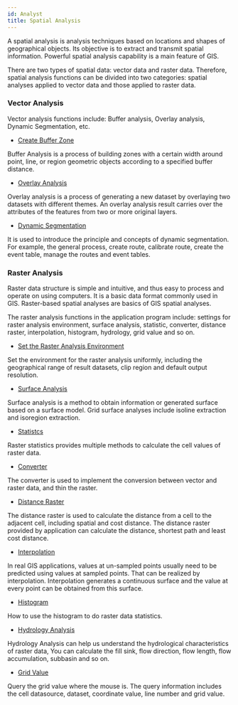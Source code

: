 ```yaml
---
id: Analyst
title: Spatial Analysis
---
```

A spatial analysis is analysis techniques based on locations and shapes of
geographical objects. Its objective is to extract and transmit spatial
information. Powerful spatial analysis capability is a main feature of GIS.

There are two types of spatial data: vector data and raster data. Therefore,
spatial analysis functions can be divided into two categories: spatial
analyses applied to vector data and those applied to raster data.

### Vector Analysis

Vector analysis functions include: Buffer analysis, Overlay analysis, Dynamic
Segmentation, etc.

  * [Create Buffer Zone](Vector/bufferanalyst/Bufferanalyst)

Buffer Analysis is a process of building zones with a certain width around
point, line, or region geometric objects according to a specified buffer
distance.

  * [Overlay Analysis](Vector/overlayanalyst/Overlayanalyst)

Overlay analysis is a process of generating a new dataset by overlaying two
datasets with different themes. An overlay analysis result carries over the
attributes of the features from two or more original layers.


  * [Dynamic Segmentation](../DynamicSeg/DynamicS)

It is used to introduce the principle and concepts of dynamic segmentation.
For example, the general process, create route, calibrate route, create the
event table, manage the routes and event tables.

### Raster Analysis

Raster data structure is simple and intuitive, and thus easy to process and
operate on using computers. It is a basic data format commonly used in GIS.
Raster-based spatial analyses are basics of GIS spatial analyses.

The raster analysis functions in the application program include: settings for
raster analysis environment, surface analysis, statistic, converter, distance
raster, interpolation, histogram, hydrology, grid value and so on.


  * [Set the Raster Analysis Environment](Raster/AnalystEnvironment)

Set the environment for the raster analysis uniformly, including the
geographical range of result datasets, clip region and default output
resolution.


  * [Surface Analysis](Raster/SurfaceAnalyst/SurfaceAnalyst)

Surface analysis is a method to obtain information or generated surface based
on a surface model. Grid surface analyses include isoline extraction and
isoregion extraction.


  * [Statistcs](Raster/Statistic/RasterStatistic)

Raster statistics provides multiple methods to calculate the cell values of
raster data.


  * [Converter](VectorRasterConvert/VectorRasterConvert)

The converter is used to implement the conversion between vector and raster
data, and thin the raster.



  * [Distance Raster](Raster/Distance/RasterDistance)

The distance raster is used to calculate the distance from a cell to the
adjacent cell, including spatial and cost distance. The distance raster
provided by application can calculate the distance, shortest path and least
cost distance.


  * [Interpolation](Raster/interpolation/Interpolation)

In real GIS applications, values at un-sampled points usually need to be
predicted using values at sampled points. That can be realized by
interpolation. Interpolation generates a continuous surface and the value at
every point can be obtained from this surface.


  * [Histogram](Raster/Histograms)

How to use the histogram to do raster data statistics.


  * [Hydrology Analysis](../Hydrology/HydrologyAnalyst)

Hydrology Analysis can help us understand the hydrological characteristics of
raster data, You can calculate the fill sink, flow direction, flow length,
flow accumulation, subbasin and so on.


  * [Grid Value](Raster/SurfaceAnalyst/FindRasterVaule)

Query the grid value where the mouse is. The query information includes the
cell datasource, dataset, coordinate value, line number and grid value.
